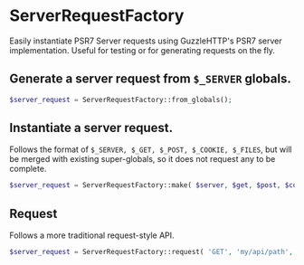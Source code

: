 # ServerRequestFactory

Easily instantiate PSR7 Server requests using GuzzleHTTP's PSR7 server implementation. Useful for testing or for generating requests on the fly. 

## Generate a server request from `$_SERVER` globals. 

```PHP
$server_request = ServerRequestFactory::from_globals();
```

## Instantiate a server request. 

Follows the format of `$_SERVER, $_GET, $_POST, $_COOKIE, $_FILES`, but will be merged with existing super-globals, so it does not request any to be complete. 

```PHP
$server_request = ServerRequestFactory::make( $server, $get, $post, $cookies, $files );
```

## Request

Follows a more traditional request-style API.

```PHP
$server_request = ServerRequestFactory::request( 'GET', 'my/api/path', ['some' => 'params'], ['Content-Type' => 'application/json'] );
```
